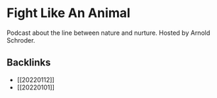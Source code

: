 # Fight Like An Animal

Podcast about the line between nature and nurture. Hosted by Arnold Schroder.


## Backlinks

-   [[20220112]]
-   [[20220101]]
